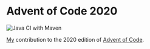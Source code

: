 # Advent of Code 2020

![Java CI with Maven](https://github.com/0hex/advent_of_code_2020/workflows/Java%20CI%20with%20Maven/badge.svg)

[My](https://github.com/0hex) contribution to the 2020 edition of [Advent of Code](https://adventofcode.com/2020/).
